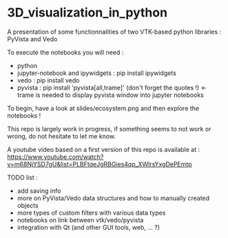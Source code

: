 # 3D_visualization_in_python
A presentation of some functionnalities of two VTK-based python libraries : PyVista and Vedo

To execute the notebooks you will need :
- python
- jupyter-notebook and ipywidgets : pip install ipywidgets
- vedo : pip install vedo
- pyvista : pip install 'pyvista[all,trame]' (don't forget the quotes !) <- trame is needed to display pyvista window into jupyter notebooks

To begin, have a look at slides/ecosystem.png and then explore the notebooks !

This repo is largely work in progress, if something seems to not work or wrong, do not hesitate to let me know.

A youtube video based on a first version of this repo is available at : https://www.youtube.com/watch?v=m68NjYSD7gU&list=PLBFtqeJgRBGies4qp_XWlrsYxgDePEmtp

TODO list :
- add saving info
- more on PyVista/Vedo data structures and how to manually created objects
- more types of custom filters with various data types
- notebooks on link between vtk/vedo/pyvista
- integration with Qt (and other GUI tools, web, ... ?)

